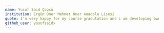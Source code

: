 ```yaml
---
name: Yusuf Said Çöpcü
institution: Ergün Öner Mehmet Öner Anadolu Lisesi
quote: I'm very happy for my course gradutation and i am developing own. Thank very much
github_user: yusufsaidx
---
```

